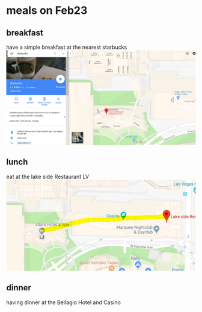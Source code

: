 # meals on Feb23

## breakfast 
have a simple breakfast at the nearest starbucks 
![how to reach the Restaurant](https://github.com/jjung759/cs4320-Trip-Project/blob/master/images/23breakfast.JPG)

## lunch 
eat at the lake side Restaurant LV
![how to reach the Restaurant](https://github.com/jjung759/cs4320-Trip-Project/blob/master/images/23lunch.JPG)


## dinner
having dinner at the Bellagio Hotel and Casino
